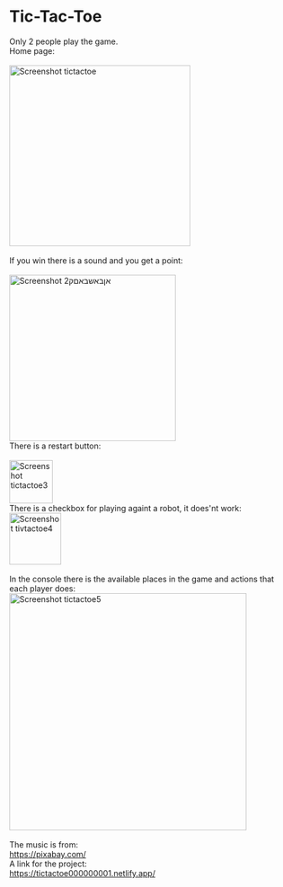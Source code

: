 # Tic-Tac-Toe 
Only 2 people play the game.
<br> Home page:
<br><br><img width="322" alt="Screenshot tictactoe" src="https://github.com/ShakedTorbati/Tic-Tac-Toe/assets/157404668/91eb5dfd-3761-42dd-b5a0-a77ba4b89af1"><br>
<br>If you win there is a sound and you get a point:
<br><br><img width="296" alt="Screenshot אןבאשבאםק2" src="https://github.com/ShakedTorbati/Tic-Tac-Toe/assets/157404668/1bca1a9e-ec20-461e-89bc-893ce5928c79">
<br>There is a restart button:
<br><br><img width="77" alt="Screenshot tictactoe3" src="https://github.com/ShakedTorbati/Tic-Tac-Toe/assets/157404668/e8bd9eff-759e-48b0-b6fe-c056952c4903">
<br> There is a checkbox for playing againt a robot, it does'nt work:
<img width="92" alt="Screenshot tivtactoe4" src="https://github.com/ShakedTorbati/Tic-Tac-Toe/assets/157404668/190d121f-ea4b-4521-9b2d-26b84b8498fa">
<br><br> In the console there is the available places in the game and actions that each player does:
<br><img width="422" alt="Screenshot tictactoe5" src="https://github.com/ShakedTorbati/Tic-Tac-Toe/assets/157404668/4ab15235-51fd-42f9-9dde-edbe02e3d02e">
<br><br>The music is from: 
<br>https://pixabay.com/ 
<br> A link for the project:
<br>https://tictactoe000000001.netlify.app/
